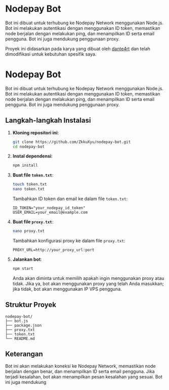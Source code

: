 # Nodepay Bot

Bot ini dibuat untuk terhubung ke Nodepay Network menggunakan Node.js. Bot ini melakukan autentikasi dengan menggunakan ID token, memastikan node berjalan dengan melakukan ping, dan menampilkan ID serta email pengguna. Bot ini juga mendukung penggunaan proxy.

Proyek ini didasarkan pada karya yang dibuat oleh [dante4rt](https://github.com/dante4rt/nodepay-airdrop-bot) dan telah dimodifikasi untuk kebutuhan spesifik saya.

# Nodepay Bot

Bot ini dibuat untuk terhubung ke Nodepay Network menggunakan Node.js. Bot ini melakukan autentikasi dengan menggunakan ID token, memastikan node berjalan dengan melakukan ping, dan menampilkan ID serta email pengguna. Bot ini juga mendukung penggunaan proxy.

## Langkah-langkah Instalasi

1. **Kloning repositori ini**:
   ```sh
   git clone https://github.com/ZkkuXyu/nodepay-bot.git
   cd nodepay-bot
   ```

2. **Instal dependensi**:
   ```sh
   npm install
   ```

3. **Buat file `token.txt`**:
   ```sh
   touch token.txt
   nano token.txt
   ```
   Tambahkan ID token dan email ke dalam file `token.txt`:
   ```
   ID_TOKEN="your_nodepay_id_token"
   USER_EMAIL=your_email@example.com
   ```

4. **Buat file `proxy.txt`**:
   ```sh
   nano proxy.txt
   ```
   Tambahkan konfigurasi proxy ke dalam file `proxy.txt`:
   ```
   PROXY_URL=http://your_proxy_url:port
   ```

5. **Jalankan bot**:
   ```sh
   npm start
   ```

   Anda akan diminta untuk memilih apakah ingin menggunakan proxy atau tidak. Jika ya, bot akan menggunakan proxy yang telah Anda masukkan; jika tidak, bot akan menggunakan IP VPS pengguna.

## Struktur Proyek

```
nodepay-bot/
├── bot.js
├── package.json
├── proxy.txt
├── token.txt
└── README.md
```

## Keterangan

Bot ini akan melakukan koneksi ke Nodepay Network, memastikan node berjalan dengan benar, dan menampilkan ID serta email pengguna. Jika terjadi kesalahan, bot akan menampilkan pesan kesalahan yang sesuai. Bot ini juga mendukung
